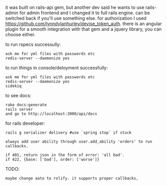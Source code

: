 
it was built on rails-api gem, but another dev said he wants to use rails-admin for admin frontend and I changed it to full rails engine. can be switched back if you'll use something else.
for authorization I used https://github.com/lynndylanhurley/devise_token_auth.
there is an angular plugin for a smooth integration with that gem and a jquery library, you can choose either.



to run rspecs successully:

	ask me for yml files with passwords etc
	redis-server --daemonize yes

to run things in console/deloyment successfully:

	ask me for yml files with passwords etc
	redis-server --daemonize yes
	sidekiq



to see docs:

	rake docs:generate 
	rails server
	and go to http://localhost:3000/api/docs


for rails developer:

	rails g serializer delivery #use `spring stop` if stuck

	always add user ability through user.add_ability 'orders' to run callbacks.

	if 401, return json in the form of error: 'all bad'.
	if 422, {base: ['bad'], order: ['worse']}

TODO:

	maybe change aato to rolify. it supports proper callbacks,


